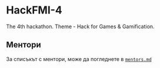HackFMI-4
=========

The 4th hackathon. Theme - Hack for Games &amp; Gamification.

## Ментори

За списъкът с ментори, може да погледнете в [`mentors.md`](https://github.com/Hackfmi/HackFMI-4/blob/master/mentors.md)
